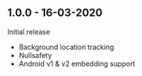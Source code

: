 ## 1.0.0 - 16-03-2020

Initial release
- Background location tracking
- Nullsafety
- Android v1 & v2 embedding support
